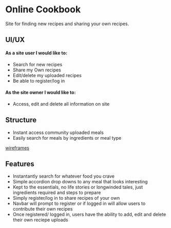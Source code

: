 # Online Cookbook

Site for finding new recipes and sharing your own recipes.


## UI/UX

#### As a site user I would like to:

* Search for new recipes
* Share my Own recipes
* Edit/delete my uploaded recipes
* Be able to register/log in

#### As the site owner I would like to:

* Access, edit and delete all information on site

## Structure

* Instant access community uploaded meals
* Easily search for meals by ingredients or meal type

[wireframes](/workspace/milestone-3-cookbook/images/milestone-3-cookbook.pdf)


## Features

* Instantantly search for whatever food you crave
* Simple accordion drop downs to any meal that looks interesting
* Kept to the essentials, no life stories or longwinded tales, just ingredients required and steps to prepare
* Simply register/log in to share recipes of your own
* Navbar will prompt to register or if logged in will allow users to contribute their own recipes
* Once registered/ logged in, users have the ability to add, edit and delete their own reciepe uploads 



